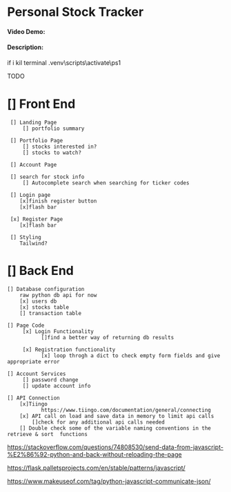 
# Personal Stock Tracker
#### Video Demo:  <URL HERE>
#### Description:

if i kil terminal
.venv\scripts\activate\ps1

TODO
# [] Front End
     [] Landing Page
         [] portfolio summary

     [] Portfolio Page
         [] stocks interested in?
         [] stocks to watch? 

     [] Account Page

     [] search for stock info
         [] Autocomplete search when searching for ticker codes

     [] Login page
        [x]finish register button
        [x]flash bar

     [x] Register Page
        [x]flash bar
        
     [] Styling
        Tailwind?

# [] Back End
    [] Database configuration
        raw python db api for now
        [x] users db
        [x] stocks table
        [] transaction table

    [] Page Code 
         [x] Login Functionality
               []find a better way of returning db results

         [x] Registration functionality
               [x] loop throgh a dict to check empty form fields and give appropriate error

    [] Account Services
         [] password change
         [] update account info

    [] API Connection 
        [x]Tiingo
               https://www.tiingo.com/documentation/general/connecting
        [x] API call on load and save data in memory to limit api calls
            []check for any additional api calls needed
        [] Double check some of the variable naming conventions in the retrieve & sort  functions


https://stackoverflow.com/questions/74808530/send-data-from-javascript-%E2%86%92-python-and-back-without-reloading-the-page

https://flask.palletsprojects.com/en/stable/patterns/javascript/

https://www.makeuseof.com/tag/python-javascript-communicate-json/